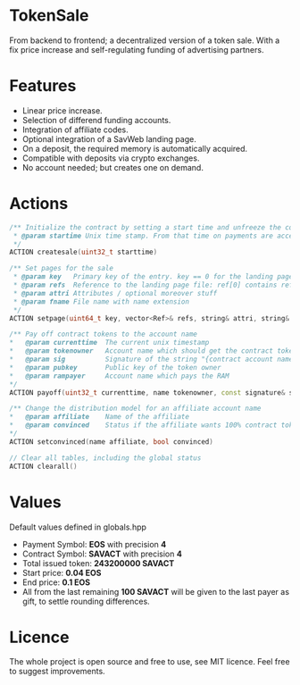 # TokenSale
From backend to frontend; a decentralized version of a token sale. With a fix price increase and self-regulating funding of advertising partners.

# Features
- Linear price increase.
- Selection of differend funding accounts.
- Integration of affiliate codes.
- Optional integration of a SavWeb landing page.
- On a deposit, the required memory is automatically acquired.
- Compatible with deposits via crypto exchanges.
- No account needed; but creates one on demand.


# Actions
```cpp
/** Initialize the contract by setting a start time and unfreeze the contract   
 * @param startime Unix time stamp. From that time on payments are accepted  
 */
ACTION createsale(uint32_t starttime)
```
```cpp
/** Set pages for the sale
 * @param key   Primary key of the entry. key == 0 for the landing page
 * @param refs  Reference to the landing page file: ref[0] contains referred transaction of the first transaction. If the file is portioned there is a second entry ref[1] with a reference to the last entry
 * @param attri Attributes / optional moreover stuff
 * @param fname File name with name extension
 */
ACTION setpage(uint64_t key, vector<Ref>& refs, string& attri, string& fname)
```
```cpp
/** Pay off contract tokens to the account name
*	@param currenttime	The current unix timestamp
*	@param tokenowner	Account name which should get the contract tokens
* 	@param sig			Signature of the string "{contract account name} {currenttime} {tokenowner}" (without quote signs or curly braces)
* 	@param pubkey		Public key of the token owner
*	@param rampayer		Account name which pays the RAM
*/
ACTION payoff(uint32_t currenttime, name tokenowner, const signature& sig, const public_key& pubkey, name rampayer)
```
```cpp
/** Change the distribution model for an affiliate account name
*	@param affiliate	Name of the affiliate
* 	@param convinced    Status if the affiliate wants 100% contract token or a bit in system token
*/
ACTION setconvinced(name affiliate, bool convinced)
```
```cpp
// Clear all tables, including the global status
ACTION clearall()
```

# Values
Default values defined in globals.hpp

- Payment Symbol: **EOS** with precision **4**
- Contract Symbol: **SAVACT** with precision **4**
- Total issued token: **243200000 SAVACT**
- Start price: **0.04 EOS**
- End price: **0.1 EOS**
- All from the last remaining **100 SAVACT** will be given to the last payer as gift, to settle rounding differences.

# Licence
The whole project is open source and free to use, see MIT licence. Feel free to suggest improvements.